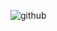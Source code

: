 ![github](https://user-images.githubusercontent.com/114297179/212739256-9b16bfa4-447b-428e-9d17-d2b8aae8b24c.png)
